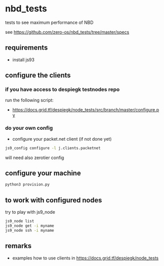 # nbd_tests

tests to see maximum performance of NBD

see https://github.com/zero-os/nbd_tests/tree/master/specs

## requirements

- install js93

## configure the clients

### if you have access to despiegk testnodes repo

run the following script:

- https://docs.grid.tf/despiegk/node_tests/src/branch/master/configure.py

### do your own config

- configure your packet.net client (if not done yet)

```bash
js9_config configure -l j.clients.packetnet
```

will need also zerotier config

## configure your machine

```bash
python3 provision.py
```

## to work with configured nodes

try to play with js9_node

```bash
js9_node list
js9_node get -i myname
js9_node ssh -i myname

```

## remarks

- examples how to use clients in https://docs.grid.tf/despiegk/node_tests
